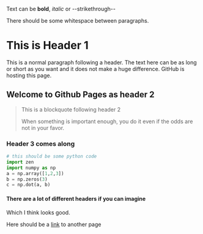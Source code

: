 
Text can be **bold**, _italic_ or --strikethrough--

There should be some whitespace between paragraphs.

# This is Header 1

This is a normal paragraph following a header. The text here can be as long or
short as you want and it does not make a huge difference. GitHub is hosting this
page.

## Welcome to Github Pages as header 2

> This is a blockquote following header 2
>
> When something is important enough, you do it even if the odds are not in your favor.

### Header 3 comes along

```python
# this should be some python code
import zen
import numpy as np
a = np.array([1,2,3])
b = np.zeros(3)
c = np.dot(a, b)
```

#### There are a lot of different headers if you can imagine

Which I think looks good.

Here should be a [link](./another_page.html) to another page
